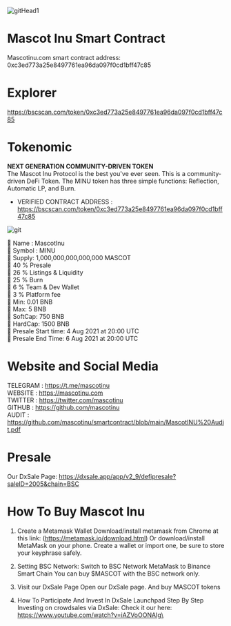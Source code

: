 ![gitHead1](https://user-images.githubusercontent.com/87755147/126633508-8e16aa75-3426-4b2e-9c99-b138f4d95f40.png)


# Mascot Inu Smart Contract
Mascotinu.com smart contract address: 0xc3ed773a25e8497761ea96da097f0cd1bff47c85

# Explorer
https://bscscan.com/token/0xc3ed773a25e8497761ea96da097f0cd1bff47c85

# Tokenomic
<b>NEXT GENERATION COMMUNITY-DRIVEN TOKEN</b>\
The Mascot Inu Protocol is the best you've ever seen. This is a community-driven DeFi Token. The MINU token has three simple functions: Reflection, Automatic LP, and Burn.

* VERIFIED CONTRACT ADDRESS : https://bscscan.com/token/0xc3ed773a25e8497761ea96da097f0cd1bff47c85

![git](https://user-images.githubusercontent.com/87755147/126634459-c375fc6c-1f65-4137-ae4c-04eb351c9e00.png)


🐾 Name : MascotInu\
🐾 Symbol : MINU\
🐾 Supply: 1,000,000,000,000,000 MASCOT\
🐾 40 % Presale\
🐾 26 % Listings & Liquidity\
🐾 25 % Burn\
🐾 6 % Team & Dev Wallet\
🐾 3 % Platform fee\
🐾 Min: 0.01 BNB\
🐾 Max: 5 BNB\
🐾 SoftCap: 750 BNB\
🐾 HardCap: 1500 BNB\
🐾 Presale Start time: 4 Aug 2021 at 20:00 UTC\
🐾 Presale End Time: 6 Aug 2021 at 20:00 UTC

# Website and Social Media
TELEGRAM : https://t.me/mascotinu \
WEBSITE : https://mascotinu.com \
TWITTER : https://twitter.com/mascotinu \
GITHUB : https://github.com/mascotinu \
AUDIT : https://github.com/mascotinu/smartcontract/blob/main/MascotINU%20Audit.pdf

# Presale

Our DxSale Page: https://dxsale.app/app/v2_9/defipresale?saleID=2005&chain=BSC 

# How To Buy Mascot Inu 
1. Create a Metamask Wallet Download/install metamask from Chrome at this link: (https://metamask.io/download.html) Or download/install MetaMask on your phone. Create a wallet or import one, be sure to store your keyphrase safely. 

2. Setting BSC Network: Switch to BSC Network MetaMask to Binance Smart Chain You can buy $MASCOT with the BSC network only. 

3. Visit our DxSale Page Open our DxSale page. And buy MASCOT tokens 

4. How To Participate And Invest In DxSale Launchpad Step By Step Investing on crowdsales via DxSale: Check it our here: https://www.youtube.com/watch?v=iAZVoOONAIg\ 

